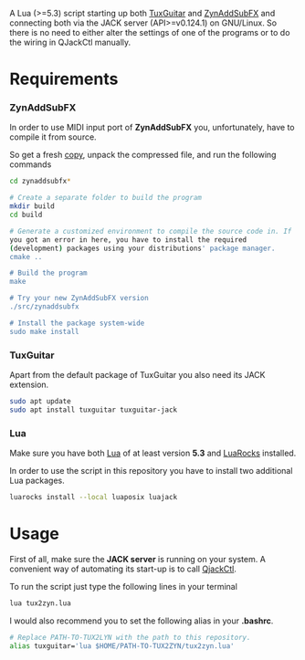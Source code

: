 A Lua (>=5.3) script starting up both
[TuxGuitar](https://sourceforge.net/projects/tuxguitar/) and
[ZynAddSubFX](http://zynaddsubfx.sourceforge.net/index.html) and
connecting both via the JACK server (API>=v0.124.1) on GNU/Linux. So
there is no need to either alter the settings of one of the programs
or to do the wiring in QJackCtl manually.

# Requirements

### ZynAddSubFX

In order to use MIDI input port of **ZynAddSubFX** you, unfortunately,
have to compile it from source. 

So get a fresh
[copy](http://zynaddsubfx.sourceforge.net/download.html), unpack the
compressed file, and run the following commands

``` bash
cd zynaddsubfx*

# Create a separate folder to build the program
mkdir build
cd build

# Generate a customized environment to compile the source code in. If
you got an error in here, you have to install the required
(development) packages using your distributions' package manager.
cmake ..

# Build the program
make

# Try your new ZynAddSubFX version
./src/zynaddsubfx

# Install the package system-wide
sudo make install 
```

### TuxGuitar

Apart from the default package of TuxGuitar you also need its JACK
extension.

``` bash
sudo apt update
sudo apt install tuxguitar tuxguitar-jack
```

### Lua

Make sure you have both [Lua](https://www.lua.org/download.html) of at
least version **5.3** and
[LuaRocks](https://github.com/luarocks/luarocks/wiki/Download)
installed. 

In order to use the script in this repository you have to install two
additional Lua packages.

``` bash
luarocks install --local luaposix luajack
```

# Usage

First of all, make sure the **JACK server** is running on your
system. A convenient way of automating its start-up is to call [QjackCtl](https://qjackctl.sourceforge.io/).

To run the script just type the following lines in your terminal

``` bash
lua tux2zyn.lua
```

I would also recommend you to set the following alias in your
**.bashrc**.

``` bash
# Replace PATH-TO-TUX2LYN with the path to this repository.
alias tuxguitar='lua $HOME/PATH-TO-TUX2ZYN/tux2zyn.lua'
```

